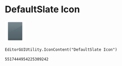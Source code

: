 # DefaultSlate Icon
![](/img/DefaultSlate%20Icon.png)

``` CSharp
EditorGUIUtility.IconContent("DefaultSlate Icon")
```
```
5517444954225309242
```
